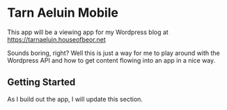 # Tarn Aeluin Mobile

This app will be a viewing app for my Wordpress blog at https://tarnaeluin.houseofbeor.net

Sounds boring, right? Well this is just a way for me to play around with the Wordpress API and how to get content flowing into an app in a nice way.

## Getting Started

As I build out the app, I will update this section.

